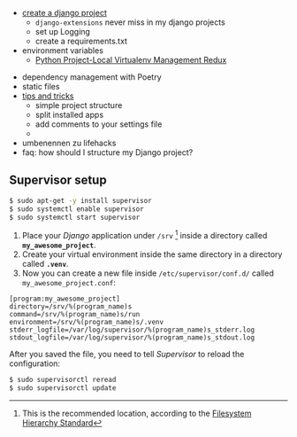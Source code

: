 * [create a django project](/articles/create-a-django-project.md)
  - `django-extensions` never miss in my django projects
  - set up Logging
  - create a requirements.txt
* environment variables
  * [Python Project-Local Virtualenv Management Redux](https://hynek.me/articles/python-virtualenv-redux/?utm_campaign=Django%2BNewsletter&utm_medium=email&utm_source=Django_Newsletter_226)
- dependency management with Poetry
- static files
- [tips and tricks]()
  - simple project structure
  - split installed apps
  - add comments to your settings file
  -
- umbenennen zu lifehacks
- faq: how should I structure my Django project? 

## Supervisor setup

```bash
$ sudo apt-get -y install supervisor
$ sudo systemctl enable supervisor
$ sudo systemctl start supervisor
```

1. Place your *Django* application under `/srv` [^srv] inside a directory called **`my_awesome_project`**.
2. Create your virtual environment inside the same directory in a directory called **`.venv`**.
3. Now you can create a new file inside `/etc/supervisor/conf.d/` called `my_awesome_project.conf`:

```init
[program:my_awesome_project]
directory=/srv/%(program_name)s
command=/srv/%(program_name)s/run
environment=/srv/%(program_name)s/.venv
stderr_logfile=/var/log/supervisor/%(program_name)s_stderr.log
stdout_logfile=/var/log/supervisor/%(program_name)s_stdout.log
```

After you saved the file, you need to tell *Supervisor* to reload the configuration:

```bash
$ sudo supervisorctl reread
$ sudo supervisorctl update
```

[^srv]: This is the recommended location, according to the [Filesystem Hierarchy Standard](https://refspecs.linuxfoundation.org/FHS_3.0/fhs/index.html)
